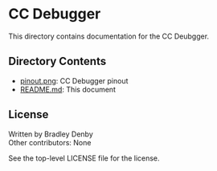 # CC Debugger

This directory contains documentation for the CC Deubgger.

## Directory Contents

* [pinout.png](pinout.png): CC Debugger pinout
* [README.md](README.md): This document

## License

Written by Bradley Denby  
Other contributors: None

See the top-level LICENSE file for the license.
